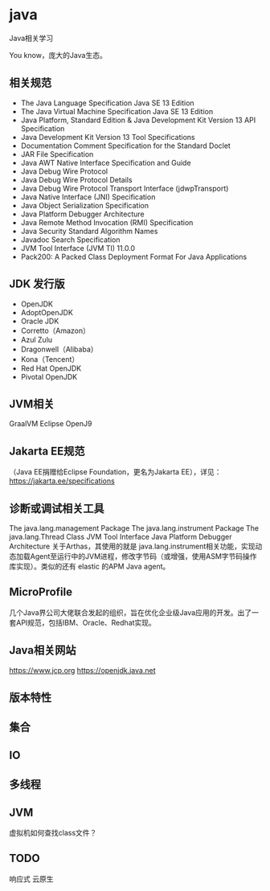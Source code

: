 # java
Java相关学习

You know，庞大的Java生态。


## 相关规范
* The Java Language Specification Java SE 13 Edition
* The Java Virtual Machine Specification Java SE 13 Edition
* Java Platform, Standard Edition & Java Development Kit Version 13 API Specification
* Java Development Kit Version 13 Tool Specifications
* Documentation Comment Specification for the Standard Doclet
* JAR File Specification
* Java AWT Native Interface Specification and Guide
* Java Debug Wire Protocol
* Java Debug Wire Protocol Details
* Java Debug Wire Protocol Transport Interface (jdwpTransport)
* Java Native Interface (JNI) Specification
* Java Object Serialization Specification
* Java Platform Debugger Architecture
* Java Remote Method Invocation (RMI) Specification
* Java Security Standard Algorithm Names
* Javadoc Search Specification
* JVM Tool Interface (JVM TI) 11.0.0
* Pack200: A Packed Class Deployment Format For Java Applications


## JDK 发行版
* OpenJDK
* AdoptOpenJDK
* Oracle JDK
* Corretto（Amazon）
* Azul Zulu
* Dragonwell（Alibaba）
* Kona（Tencent）
* Red Hat OpenJDK
* Pivotal OpenJDK


## JVM相关
GraalVM
Eclipse OpenJ9


## Jakarta EE规范
（Java EE捐赠给Eclipse Foundation，更名为Jakarta EE），详见：https://jakarta.ee/specifications



## 诊断或调试相关工具
The java.lang.management Package
The java.lang.instrument Package
The java.lang.Thread Class
JVM Tool Interface
Java Platform Debugger Architecture
关于Arthas，其使用的就是 java.lang.instrument相关功能，实现动态加载Agent至运行中的JVM进程，修改字节码（或增强，使用ASM字节码操作库实现）。类似的还有 elastic 的APM Java agent。 



## MicroProfile
几个Java界公司大佬联合发起的组织，旨在优化企业级Java应用的开发。出了一套API规范，包括IBM、Oracle、Redhat实现。



## Java相关网站
https://www.jcp.org
https://openjdk.java.net


## 版本特性




## 集合


## IO



## 多线程



## JVM
虚拟机如何查找class文件？

## TODO
响应式
云原生


